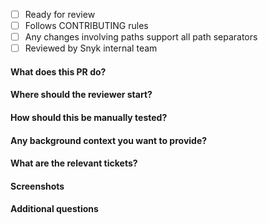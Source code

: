 - [ ] Ready for review
- [ ] Follows CONTRIBUTING rules
- [ ] Any changes involving paths support all path separators
- [ ] Reviewed by Snyk internal team

#### What does this PR do?


#### Where should the reviewer start?


#### How should this be manually tested?


#### Any background context you want to provide?


#### What are the relevant tickets?


#### Screenshots


#### Additional questions
